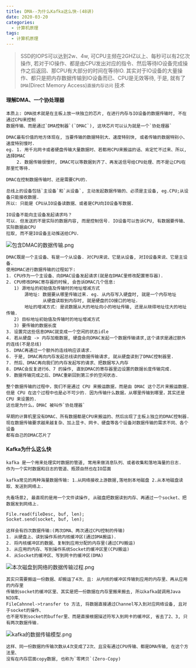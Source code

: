 ```yaml
---
title: DMA--为什么Kafka这么快-(48讲)
date: 2020-03-20
categories:
  - 计算机原理
tags:
  - 计算机原理
---
```

> SSD的IOPS可以达到2w、4w, 可CPU主频在2GHZ以上、每秒可以有2亿次操作, 若对于IO操作、都是由CPU发出对应的指令、然后等待IO设备完成操作之后返回、那CPU有大部分的时间在等待IO. 其实对于IO设备的大量操作、都只是把内存数据传输到IO设备而已、CPU是无效等待, 于是, 就有了 `DMA`(Direct Memory Access)`直接内存访问` 技术

#### 理解DMA、一个协处理器
```
本质上: DMA技术就是在主板上放一块独立的芯片, 在进行内存与IO设备的数据传输时, 不在通过CPU来控制
数据传输、而是通过`DMA控制器`(`DMAC`), 这块芯片可以认为就是一个`协处理器`

DMAC最有价值的地方体现在, 当要传输的数据特别大、速度特别快, 或者传输的数据特别小、速度特别慢时.
eg. 1. 用千兆网卡或者硬盘传输大量数据时、若都用CPU来搬运的话、肯定忙不过来、所以, 选择DMAC
    2. 数据传输很慢时, DMAC可以等数据到齐了、再发送信号给CPU处理、而不是让CPU在那里忙等待.

DMAC在控制数据传输时、还是需要CPU的.

总线上的设备包括`主设备`和`从设备`, 主动发起数据传输的、必须是主设备, eg.CPU;从设备只能接收数据. 
所以: 只能是 CPU从IO设备读数据、或者是CPU向IO设备写数据.

IO设备不能向主设备发起请求吗？
可以. 但发送的不是实际的数据内容, 而是控制信号. IO设备可以告诉CPU, 有数据要传输、实际数据由CPU
拉取, 而不是IO设备主动推送给CPU.
```
![包含DMAC的数据传输.png](https://upload-images.jianshu.io/upload_images/14027542-c4145e8dae426f5f.png?imageMogr2/auto-orient/strip%7CimageView2/2/w/1240)
```
DMAC既是一个主设备、有是一个从设备. 对CPU来说、它是从设备, 对IO设备来说、它是主设备.
使用DMAC进行数据传输的过程如下:
1. CPU作为一个主设备、向DMAC设备发起请求(就是在DMAC里修改配置寄存器).
2. CPU修改DMAC寄存器的时候, 会告诉DMAC几个信息:
   1) 源地址的初始值及传输时的地址增减方式
       源地址: 数据要从哪里传输过来. eg. 从内存写入硬盘时, 就是一个内存地址
              从硬盘读取到内存时, 就是硬盘的IO接口的地址.
       地址的增减方式: 是说数据从大的地址向小的地址传输, 还是从晓得地址往大的地址传输.
   2) 目标地址初始值及传输时的地址增减方式
   3) 要传输的数据长度
3. 设置完这些信息DMAC就变成一个空闲的状态idle
4. 若从硬盘 -> 内存加载数据, 硬盘会向DMAC发起一个数据传输请求,这个请求是通过额外的连线(不是总线)
5. DMAC再通过一个额外的连线响应该请求.
6. 于是, DMAC再向内存发起总线读的数据传输请求, 就从硬盘读到了DMAC控制器里.
7. 然后、DMAC再向我们的内存发起写的请求、把数据写入内存
8. DMAC会反复进行6、7 的操作, 直到DMAC的寄存器里边设置的数据长度传输完成.
9. 数据传输完成之后、DMAC重新回到第三步的空闲状态.

整个数据传输的过程中，我们不是通过 CPU 来搬运数据，而是由 DMAC 这个芯片来搬运数据.
但是 CPU 在这个过程中也是必不可少的. 因为传输什么数据，从哪里传输到哪里，其实还是 CPU 来设置的.
这也是为什么，DMAC 被叫作`协处理器`

早期的计算机里没有DMAC、所有数据都是CPU来搬运的、然后出现了主板上独立的DMAC控制器.
现在数据传输要求越来越复杂、加上显卡、网卡、硬盘等各个设备对数据传输的需求不同、各个设备
都有自己的DMAC芯片了
```

#### Kafka为什么这么快
```
kafka 是一个用来处理实时数据的管道, 常用来做消息队列、或者收集和落地海量的日志. 
作为一个实时数据和日志的管道、瓶颈自然也在IO层面

kafka常见的两种海量数据传输: 1.从网络接收上游数据,落地到本地磁盘 2.从本地磁盘读取、发送到网络上.

先看场景2, 最直观的是用一个文件读操作, 从磁盘把数据读到内存、再通过一个socket、把数据发到网络上.

File.read(fileDesc, buf, len);
Socket.send(socket, buf, len);

这样会有四次数据传输:(两次DMA、两次通过CPU控制的传输)
1. 从硬盘上、读到操作系统内核缓冲区(通过DMA搬运).
2. 将内核缓冲区的数据、复制到应用分配的内存里(通过CPU搬运)
3. 从应用的内存、写到操作系统Socket的缓冲区里(CPU搬运)
4. 从Socket的缓冲区、写到网卡的缓冲区(DMA)
```
![本次磁盘到网络的数据传输过程.png](https://upload-images.jianshu.io/upload_images/14027542-1827f1506ed4ab8f.png?imageMogr2/auto-orient/strip%7CimageView2/2/w/1240)
```
其实只需要搬运一份数据、却搬运了4次、且: 从内核的缓冲区传输到应用的内存里、再从应用的内存里
传输到socket的缓冲区里、其实是把一份数据在内存里搬来搬去, 所以kafka就调用Java NIO库、
FileCahnnel->transfer to 方法, 将数据直接通过Channel写入到对应网络设备, 且对于socket的操作、
也不是写到socket的buffer里、而是直接根据描述符写入到网卡的缓冲区, 省去了2、3, 只有两次数据传输.
```
![kafka的数据传输模型.png](https://upload-images.jianshu.io/upload_images/14027542-b190e4dc04bd2a64.png?imageMogr2/auto-orient/strip%7CimageView2/2/w/1240)
```
这样、同一份数据的传输次数从4次变成了2次、且没有通过CPU传输、都是DMA传输, 在这个方法里、
没有在内存层面copy数据, 也称为`零拷贝`(Zero-Copy)

```
